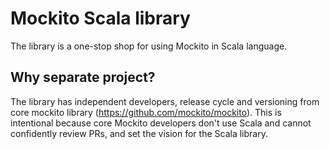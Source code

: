 # Mockito Scala library

The library is a one-stop shop for using Mockito in Scala language.

## Why separate project?

The library has independent developers, release cycle and versioning from core mockito library (https://github.com/mockito/mockito). This is intentional because core Mockito developers don't use Scala and cannot confidently review PRs, and set the vision for the Scala library.